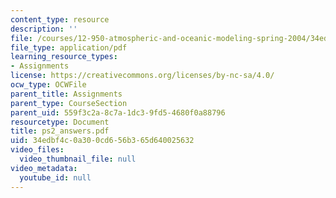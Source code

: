 ```yaml
---
content_type: resource
description: ''
file: /courses/12-950-atmospheric-and-oceanic-modeling-spring-2004/34edbf4c0a300cd656b365d640025632_ps2_answers.pdf
file_type: application/pdf
learning_resource_types:
- Assignments
license: https://creativecommons.org/licenses/by-nc-sa/4.0/
ocw_type: OCWFile
parent_title: Assignments
parent_type: CourseSection
parent_uid: 559f3c2a-8c7a-1dc3-9fd5-4680f0a88796
resourcetype: Document
title: ps2_answers.pdf
uid: 34edbf4c-0a30-0cd6-56b3-65d640025632
video_files:
  video_thumbnail_file: null
video_metadata:
  youtube_id: null
---
```

